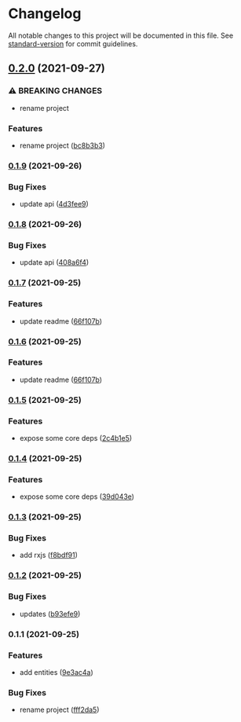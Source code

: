 # Changelog

All notable changes to this project will be documented in this file. See [standard-version](https://github.com/conventional-changelog/standard-version) for commit guidelines.

## [0.2.0](https://github.com/IgorBabkin/clean-reactive-architecture/compare/v0.1.9...v0.2.0) (2021-09-27)


### ⚠ BREAKING CHANGES

* rename project

### Features

* rename project ([bc8b3b3](https://github.com/IgorBabkin/clean-reactive-architecture/commit/bc8b3b35c169644d3fd5e585285b1eb53d3556a3))

### [0.1.9](https://github.com/IgorBabkin/clean-reactive-architecture/compare/v0.1.6...v0.1.9) (2021-09-26)


### Bug Fixes

* update api ([4d3fee9](https://github.com/IgorBabkin/clean-reactive-architecture/commit/4d3fee9fd9c8d2027c096bf481d116c1828a90e7))

### [0.1.8](https://github.com/IgorBabkin/clean-reactive-architecture/compare/v0.1.7...v0.1.8) (2021-09-26)


### Bug Fixes

* update api ([408a6f4](https://github.com/IgorBabkin/clean-reactive-architecture/commit/408a6f488298f3aac5ce461071ffeed7b9148e20))

### [0.1.7](https://github.com/IgorBabkin/clean-reactive-architecture/compare/v0.1.5...v0.1.7) (2021-09-25)


### Features

* update readme ([66f107b](https://github.com/IgorBabkin/clean-reactive-architecture/commit/66f107b50dfe02c516e2449da0b914acfe89dd41))

### [0.1.6](https://github.com/IgorBabkin/clean-reactive-architecture/compare/v0.1.5...v0.1.6) (2021-09-25)


### Features

* update readme ([66f107b](https://github.com/IgorBabkin/clean-reactive-architecture/commit/66f107b50dfe02c516e2449da0b914acfe89dd41))

### [0.1.5](https://github.com/IgorBabkin/clean-reactive-architecture/compare/v0.1.4...v0.1.5) (2021-09-25)


### Features

* expose some core deps ([2c4b1e5](https://github.com/IgorBabkin/clean-reactive-architecture/commit/2c4b1e5cb5c5640003f5f8438162db986d6ba1a3))

### [0.1.4](https://github.com/IgorBabkin/clean-reactive-architecture/compare/v0.1.3...v0.1.4) (2021-09-25)


### Features

* expose some core deps ([39d043e](https://github.com/IgorBabkin/clean-reactive-architecture/commit/39d043e3bf73bf74149c218b5aa3e79675446ddb))

### [0.1.3](https://github.com/IgorBabkin/clean-reactive-architecture/compare/v0.1.2...v0.1.3) (2021-09-25)


### Bug Fixes

* add rxjs ([f8bdf91](https://github.com/IgorBabkin/clean-reactive-architecture/commit/f8bdf91b58a43eef6c898192485302e7268a346f))

### [0.1.2](https://github.com/IgorBabkin/clean-reactive-architecture/compare/v0.1.1...v0.1.2) (2021-09-25)


### Bug Fixes

* updates ([b93efe9](https://github.com/IgorBabkin/clean-reactive-architecture/commit/b93efe97c4885fc216bd35f1e24426d236e4fb1d))

### 0.1.1 (2021-09-25)


### Features

* add entities ([9e3ac4a](https://github.com/IgorBabkin/clean-reactive-architecture/commit/9e3ac4afb679fbcc563543a97b40b8258096445d))


### Bug Fixes

* rename project ([fff2da5](https://github.com/IgorBabkin/clean-reactive-architecture/commit/fff2da5b40e2eb32b98778f5c2694bf9a4d27094))

